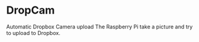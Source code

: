# DropCam
Automatic Dropbox Camera upload
The Raspberry Pi take a picture and try to upload to Dropbox.
